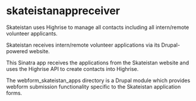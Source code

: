 # skateistanappreceiver

Skateistan uses Highrise to manage all contacts including all intern/remote volunteer applicants.

Skateistan receives intern/remote volunteer applications via its Drupal-powered website.

This Sinatra app receives the applications from the Skateistan website and uses the Highrise API to create contacts into Highrise.

The webform_skateistan_apps directory is a Drupal module which provides webform submission functionality specific to the Skateistan application forms.
